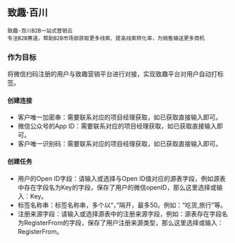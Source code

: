 ## 致趣·百川
    致趣·百川B2B一站式营销云
    专注B2B赛道，帮助B2B市场部获取更多线索、提高线索转化率，为销售输送更多商机
### 作为目标
 将微信扫码注册的用户与致趣营销平台进行对接，实现致趣平台对用户自动打标签。
#### 创建连接

- 客户唯一加密串：需要联系对应的项目经理获取，如已获取直接输入即可。
- 微信公众号的App ID：需要联系对应的项目经理获取，如已获取直接输入即可。
- 客户唯一识别码：需要联系对应的项目经理获取，如已获取直接输入即可。

#### 创建任务

- 用户的Open ID字段：请输入或选择与Open ID值对应的源表字段，例如源表中存在字段名为Key的字段，保存了用户的微信openID，那么这里选择或输入：Key。
- 标签名称串：标签名称串，多个以“，”隔开，最多50。例如：“吃货,旅行”等。
- 注册来源字段：请输入或选择源表中的注册来源字段，例如：源表存在字段名为RegisterFrom的字段，保存了用户注册来源类型，那么这里选择或输入：RegisterFrom。